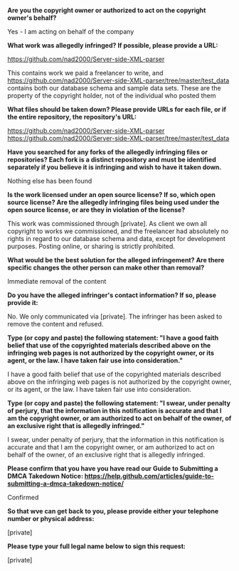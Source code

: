 **Are you the copyright owner or authorized to act on the copyright owner's behalf?**

Yes - I am acting on behalf of the company

**What work was allegedly infringed? If possible, please provide a URL:**

https://github.com/nad2000/Server-side-XML-parser

This contains work we paid a freelancer to write, and https://github.com/nad2000/Server-side-XML-parser/tree/master/test_data contains both our database schema and sample data sets. These are the property of the copyright holder, not of the individual who posted them

**What files should be taken down? Please provide URLs for each file, or if the entire repository, the repository's URL:**

https://github.com/nad2000/Server-side-XML-parser  
https://github.com/nad2000/Server-side-XML-parser/tree/master/test_data

**Have you searched for any forks of the allegedly infringing files or repositories? Each fork is a distinct repository and must be identified separately if you believe it is infringing and wish to have it taken down.**

Nothing else has been found

**Is the work licensed under an open source license? If so, which open source license? Are the allegedly infringing files being used under the open source license, or are they in violation of the license?**

This work was commissioned through [private]. As client we own all copyright to works we commissioned, and the freelancer had absolutely no rights in regard to our database schema and data, except for development purposes. Posting online, or sharing is strictly prohibited.

**What would be the best solution for the alleged infringement? Are there specific changes the other person can make other than removal?**

Immediate removal of the content

**Do you have the alleged infringer's contact information? If so, please provide it:**

No. We only communicated via [private]. The infringer has been asked to remove the content and refused.

**Type (or copy and paste) the following statement: "I have a good faith belief that use of the copyrighted materials described above on the infringing web pages is not authorized by the copyright owner, or its agent, or the law. I have taken fair use into consideration."**

I have a good faith belief that use of the copyrighted materials described above on the infringing web pages is not authorized by the copyright owner, or its agent, or the law. I have taken fair use into consideration.

**Type (or copy and paste) the following statement: "I swear, under penalty of perjury, that the information in this notification is accurate and that I am the copyright owner, or am authorized to act on behalf of the owner, of an exclusive right that is allegedly infringed."**

I swear, under penalty of perjury, that the information in this notification is accurate and that I am the copyright owner, or am authorized to act on behalf of the owner, of an exclusive right that is allegedly infringed.

**Please confirm that you have you have read our Guide to Submitting a DMCA Takedown Notice: https://help.github.com/articles/guide-to-submitting-a-dmca-takedown-notice/**

Confirmed

**So that wve can get back to you, please provide either your telephone number or physical address:**

[private]

**Please type your full legal name below to sign this request:**

[private]
